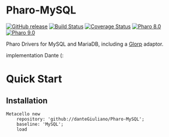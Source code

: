 # Pharo-MySQL

[![GitHub release](https://img.shields.io/github/release/pharo-rdbms/Pharo-MySQL.svg)](https://github.com/pharo-rdbms/Pharo-MySQL/releases/latest)
[![Build Status](https://github.com/pharo-rdbms/Pharo-MySQL/workflows/Build/badge.svg?branch=master)](https://github.com/pharo-rdbms/Pharo-MySQL/actions?query=workflow%3ABuild)
[![Coverage Status](https://codecov.io/github/pharo-rdbms/Pharo-MySQL/coverage.svg?branch=master)](https://codecov.io/gh/pharo-rdbms/Pharo-MySQL/branch/master)
[![Pharo 8.0](https://img.shields.io/badge/Pharo-8.0-informational)](https://pharo.org)
[![Pharo 9.0](https://img.shields.io/badge/Pharo-9.0-informational)](https://pharo.org)

Pharo Drivers for MySQL and MariaDB, including a [Glorp](https://github.com/pharo-rdbms/Glorp) adaptor.

implementation Dante (:

# Quick Start

## Installation

```Smalltalk
Metacello new
	repository: 'github://danteGiuliano/Pharo-MySQL';
	baseline: 'MySQL';
	load
```
